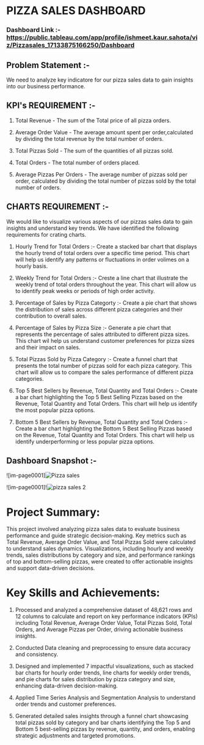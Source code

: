 # PIZZA SALES DASHBOARD

### Dashboard Link :- https://public.tableau.com/app/profile/ishmeet.kaur.sahota/viz/Pizzasales_17133875166250/Dashboard

## Problem Statement :-
We need to analyze key indicatore for our pizza sales data to gain insights into our business performance.

## KPI's REQUIREMENT :-  
1. Total Revenue - The sum of the Total price of all pizza orders.

2. Average Order Value - The average amount spent per order,calculated by dividing the total revenue by the total number of orders.

3. Total Pizzas Sold - The sum of the quantities of all pizzas sold.

4. Total Orders - The total number of orders placed.

5. Average Pizzas Per Orders - The average number of pizzas sold per order, calculated by dividing the total number of pizzas sold by the total number of orders.

## CHARTS REQUIREMENT :- 
We would like to visualize various aspects of our pizzas sales data to gain insights and understand key trends. We have identified the following requirements for crating charts.

1. Hourly Trend for Total Orders :- Create a stacked bar chart that displays the hourly trend of total orders over a specific time period. This chart will help us identify any patterns or fluctuations in order volimes on a hourly basis.

2. Weekly Trend for Total Orders :- Creste a line chart that illustrate the weekly trend of total orders throughout the year. This chart will allow us to identify peak weeks or periods of high order activity.

3. Percentage of Sales by Pizza Categorty :- Create a pie chart that shows the distribution of sales across different pizza categories and their contribution to overall sales.

4. Percentage of Sales by Pizza Size :- Generate a pie chart that represents the percentage of sales attributed to different pizza sizes. This chart wil help us understand customer preferences for pizza sizes and their impact on sales.

5. Total Pizzas Sold by Pizza Category :- Create a funnel chart that presents the total number of pizzas sold for each pizza category. This chart will allow us to compare the sales performance of different pizza categories. 

6. Top 5 Best Sellers by Revenue, Total Quantity and Total Orders :-
Create a bar chart highlighting the Top 5 Best Selling Pizzas based on the Revenue, Total Quantity and Total Orders. This chart will help us identify the most popular pizza options.

7. Bottom 5 Best Sellers by Revenue, Total Quantity and Total Orders :-
Create a bar chart highlighting the Bottom 5 Best Selling Pizzas based on the Revenue, Total Quantity and Total Orders. This chart will help us identify underperforming or less popular pizza options.

## Dashboard Snapshot :-

![im-page0001]![Pizza sales](https://github.com/kishmeet96/Pizza-Sales-Dashboard/assets/105632928/ec4d43b9-0204-4249-854a-dda0beb3ff24)

![im-page0001]!![pizza sales 2](https://github.com/kishmeet96/Pizza-Sales-Dashboard/assets/105632928/8c1f7213-f262-4f75-baac-9e3c4db61d5a)


# Project Summary:
This project involved analyzing pizza sales data to evaluate business performance and guide strategic decision-making. Key metrics such as Total Revenue, Average Order Value, and Total Pizzas Sold were calculated to understand sales dynamics. Visualizations, including hourly and weekly trends, sales distributions by category and size, and performance rankings of top and bottom-selling pizzas, were created to offer actionable insights and support data-driven decisions.

# Key Skills and Achievements:

1) Processed and analyzed a comprehensive dataset of 48,621 rows and 12 columns to calculate and report on key performance indicators (KPIs) including Total Revenue, Average Order Value, Total Pizzas Sold, Total Orders, and Average Pizzas per Order, driving actionable business insights.

2) Conducted Data cleaning and preprocessing to ensure data accuracy and consistency.

3) Designed and implemented 7 impactful visualizations, such as stacked bar charts for hourly order trends, line charts for weekly order trends, and pie charts for sales distribution by pizza category and size, enhancing data-driven decision-making.

4) Applied Time Series Analysis and Segmentation Analysis to understand order trends and customer preferences.

5) Generated detailed sales insights through a funnel chart showcasing total pizzas sold by category and bar charts identifying the Top 5 and Bottom 5 best-selling pizzas by revenue, quantity, and orders, enabling strategic adjustments and targeted promotions.
